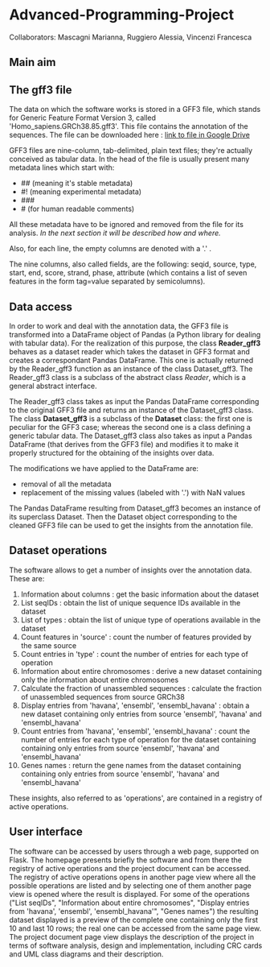 # Advanced-Programming-Project
Collaborators: Mascagni Marianna, Ruggiero Alessia, Vincenzi Francesca
## Main aim
<!-- what is the aim of the software, what it does, in very general terms -->
## The gff3 file
The data on which the software works is stored in a GFF3 file, which stands for Generic Feature Format Version 3, called 'Homo_sapiens.GRCh38.85.gff3'. This file contains the annotation of the sequences.
The file can be downloaded here : [link to file in Google Drive](https://drive.google.com/file/d/1AAke_vEC7LK0uasCoXE3Ge-KHeSYOWwK/view?usp=share_link)

GFF3 files are nine-column, tab-delimited, plain text files; they're actually conceived as tabular data. In the head of the file is usually present many metadata lines which start with:
- \## (meaning it's stable metadata)
- #! (meaning experimental metadata)
- \###
- \# (for human readable comments)

All these metadata have to be ignored and removed from the file for its analysis.
*In the next section it will be described how and where.*

Also, for each line, the empty columns are denoted with a '.' .

The nine columns, also called fields, are the following: seqid, source, type, start, end, score, strand, phase, attribute (which contains a list of seven features in the form tag=value separated by semicolumns).

## Data access
In order to work and deal with the annotation data, the GFF3 file is transformed into a DataFrame object of Pandas (a Python library for dealing with tabular data).
For the realization of this purpose, the class **Reader_gff3** behaves as a dataset reader which takes the dataset in GFF3 format and creates a correspondant Pandas DataFrame. This one is actually returned by the Reader_gff3 function as an instance of the class Dataset_gff3.
The Reader_gff3 class is a subclass of the abstract class *Reader*, which is a general abstract interface.

The Reader_gff3 class takes as input the Pandas DataFrame corresponding to the original GFF3 file and returns an instance of the Dataset_gff3 class. The class **Dataset_gff3** is a subclass of the **Dataset** class: the first one is peculiar for the GFF3 case; whereas the second one is a class defining a generic tabular data. The Dataset_gff3 class also takes as input a Pandas DataFrame (that derives from the GFF3 file) and modifies it to make it properly structured for the obtaining of the insights over data.

The modifications we have applied to the DataFrame are:
- removal of all the metadata
- replacement of the missing values (labeled with '.') with NaN values

The Pandas DataFrame resulting from Dataset_gff3 becomes an instance of its superclass Dataset.
Then the Dataset object corresponding to the cleaned GFF3 file can be used to get the insights from the annotation file.


## Dataset operations
The software allows to get a number of insights over the annotation data. These are:
1. Information about columns : get the basic information about the dataset
2. List seqIDs : obtain the list of unique sequence IDs available in the dataset
3. List of types : obtain the list of unique type of operations available in the dataset
4. Count features in 'source' : count the number of features provided by the same source
5. Count entries in 'type' : count the number of entries for each type of operation
6. Information about entire chromosomes : derive a new dataset containing only the information about entire chromosomes
7. Calculate the fraction of unassembled sequences : calculate the fraction of unassembled sequences from source GRCh38
8. Display entries from 'havana', 'ensembl', 'ensembl_havana' : obtain a new dataset containing only entries from source 'ensembl', 'havana' and 'ensembl_havana'
9. Count entries from 'havana', 'ensembl', 'ensembl_havana' : count the number of entries for each type of operation for the dataset containing containing only entries from source 'ensembl', 'havana' and 'ensembl_havana'
10. Genes names : return the gene names from the dataset containing containing only entries from source 'ensembl', 'havana' and 'ensembl_havana'

These insights, also referred to as 'operations', are contained in a registry of active operations.

## User interface
The software can be accessed by users through a web page, supported on Flask.
The homepage presents briefly the software and from there the registry of active operations and the project document can be accessed.
The registry of active operations opens in another page view where all the possible operations are listed and by selecting one of them another page view is opened where the result is displayed.
  For some of the operations ("List seqIDs", "Information about entire chromosomes", "Display entries from 'havana', 'ensembl', 'ensembl_havana'", "Genes names") the resulting dataset displayed is a preview of the complete one containing only the first 10 and last 10 rows; the real one can be accessed from the same page view.
The project document page view displays the description of the project in terms of software analysis, design and implementation, including CRC cards and UML class diagrams and their description.
